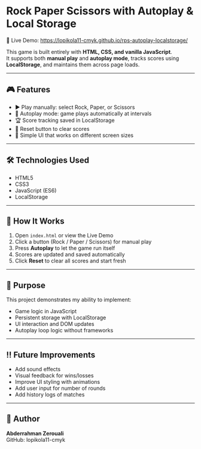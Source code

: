 # Rock Paper Scissors with Autoplay & Local Storage

🔗 Live Demo: https://lopikola11-cmyk.github.io/rps-autoplay-localstorage/

This game is built entirely with **HTML, CSS, and vanilla JavaScript**.  
It supports both **manual play** and **autoplay mode**, tracks scores using **LocalStorage**, and maintains them across page loads.

---

## 🎮 Features

- ▶ Play manually: select Rock, Paper, or Scissors  
- 🤖 Autoplay mode: game plays automatically at intervals  
- 🏆 Score tracking saved in LocalStorage  
- 🔄 Reset button to clear scores  
- 📱 Simple UI that works on different screen sizes

---

## 🛠️ Technologies Used

- HTML5  
- CSS3  
- JavaScript (ES6)  
- LocalStorage

---

## 🧭 How It Works

1. Open `index.html` or view the Live Demo  
2. Click a button (Rock / Paper / Scissors) for manual play  
3. Press **Autoplay** to let the game run itself  
4. Scores are updated and saved automatically  
5. Click **Reset** to clear all scores and start fresh

---

## 🎯 Purpose

This project demonstrates my ability to implement:
- Game logic in JavaScript  
- Persistent storage with LocalStorage  
- UI interaction and DOM updates  
- Autoplay loop logic without frameworks

---

## ‼️ Future Improvements

- Add sound effects  
- Visual feedback for wins/losses  
- Improve UI styling with animations  
- Add user input for number of rounds  
- Add history logs of matches

---

## 📌 Author

**Abderrahman Zerouali**  
GitHub: lopikola11-cmyk

